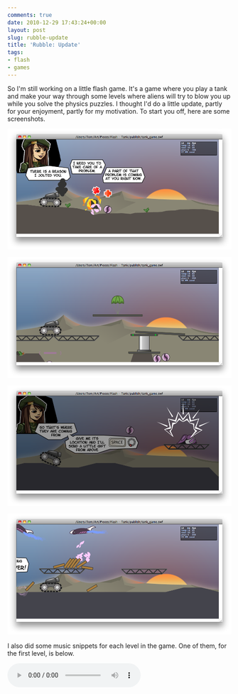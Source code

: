 ```yaml
---
comments: true
date: 2010-12-29 17:43:24+00:00
layout: post
slug: rubble-update
title: 'Rubble: Update'
tags:
- flash
- games
---
```


So I'm still working on a little flash game. It's a game where you play a tank and make your way through some levels where aliens will try to blow you up while you solve the physics puzzles. I thought I'd do a little update, partly for your enjoyment, partly for my motivation. To start you off, here are some screenshots.

[![The Major will give you instructions every now and then.](/assets/2010-12-29-rubble-update/Screen-shot-2010-12-29-at-6.11.40-PM.png)](/assets/2010-12-29-rubble-update/Screen-shot-2010-12-29-at-6.11.40-PM.png)

[![You can order some construction materials to get through the level.](/assets/2010-12-29-rubble-update/Screen-shot-2010-12-29-at-6.14.58-PM.png)](/assets/2010-12-29-rubble-update/Screen-shot-2010-12-29-at-6.14.58-PM.png)

[![You can also order some heavier firepower.](/assets/2010-12-29-rubble-update/Screen-shot-2010-12-29-at-6.16.33-PM.png)](/assets/2010-12-29-rubble-update/Screen-shot-2010-12-29-at-6.16.33-PM.png)

[![Airstrike!](/assets/2010-12-29-rubble-update/Screen-shot-2010-12-29-at-6.16.19-PM.png)](/assets/2010-12-29-rubble-update/Screen-shot-2010-12-29-at-6.16.19-PM.png)


I also did some music snippets for each level in the game. One of them, for the first level, is below.

<audio controls>
  <source src="/assets/2010-12-29-rubble-update/01-ambient.mp3" type="audio/mpeg">
  [Click to download Ambient01.mp3.](/assets/2010-12-29-rubble-update/01-ambient.mp3)
</audio>

